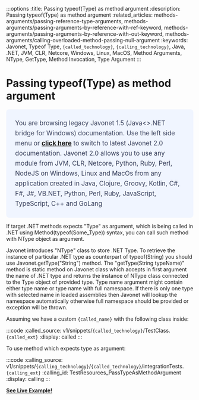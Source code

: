 :::options
:title: Passing typeof(Type) as method argument
:description: Passing typeof(Type) as method argument
:related_articles: methods-arguments/passing-reference-type-arguments, methods-arguments/passing-arguments-by-reference-with-ref-keyword, methods-arguments/passing-arguments-by-reference-with-out-keyword, methods-arguments/calling-overloaded-method-passing-null-argument
:keywords: Javonet, Typeof Type, `{called_technology}`, `{calling_technology}`, Java, .NET, JVM, CLR, Netcore, Windows, Linux, MacOS, Method Arguments, NType, GetType, Method Invocation, Type Argument
:::

# Passing typeof(Type) as method argument 
  <div style="padding: 24px; background: #F0F5FF; border-radius: 8px; flex-direction: column; justify-content: flex-start; align-items: flex-start; gap: 10px; display: flex">
  <div style="justify-content: flex-start; align-items: center; gap: 24px; display: inline-flex">
    <div style="color: #353D5A; font-size: 17px; font-weight: 400; line-height: 27px; letter-spacing: 0.03px; word-wrap: break-word">
You are browsing legacy Javonet 1.5 (Java<>.NET bridge for Windows) documentation. Use the left side menu or <a style="font-weight: bold; text-decoration: underline;" href="/guides/v2/getting-started/about-javonet">click here</a> to switch to latest Javonet 2.0 documentation. Javonet 2.0 allows you to use any module from
JVM, CLR, Netcore, Python, Ruby, Perl, NodeJS on Windows, Linux and MacOs
from any application created in Java, Clojure, Groovy, Kotlin, C#, F#, J#, VB.NET, Python, Perl, Ruby, JavaScript, TypeScript, C++ and GoLang
    </div>
  </div>
</div>
  
If target .NET methods expects "Type" as argument, which is being called in .NET using Method(typeof(Some_Type)) syntax, you can call such method with NType object as argument.  

Javonet introduces "NType" class to store .NET Type. To retrieve the instance of particular .NET type as counterpart of typeof(String) you should use Javonet.getType("String") method. The "getType(String typeName)" method is static method on Javonet class which accepts in first argument the name of .NET type and returns the instance of NType class connected to the Type object of provided type. Type name argument might contain either type name or type name with full namespace. If there is only one type with selected name in loaded assemblies then Javonet will lookup the namespace automatically otherwise full namespace should be provided or exception will be thrown.  
  
Assuming we have a custom `{called_name}` with the following class inside:

:::code 
:called_source: v1/snippets/`{called_technology}`/TestClass.`{called_ext}`
:display: called
:::


To use method which expects type as argument:  
  
:::code 
:calling_source: v1/snippets/`{calling_technology}`/`{called_technology}`/integrationTests.`{calling_ext}`
:calling_id: TestResources_PassTypeAsMethodArgument
:display: calling
:::
  
  
[**See Live Example!**](http://lab.javonet.com/e/16)